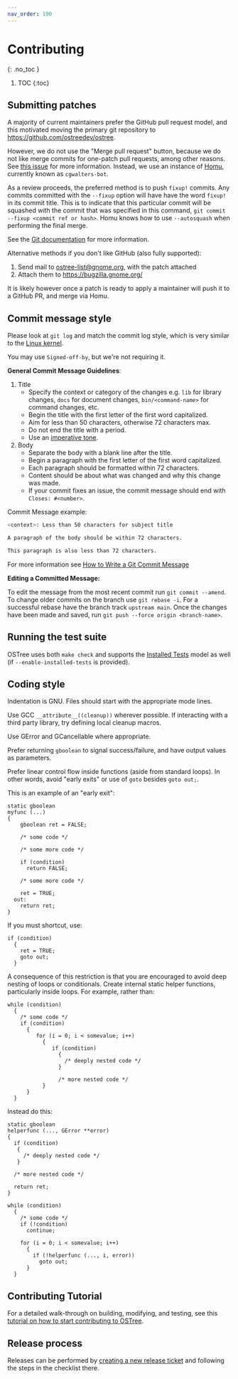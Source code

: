 ```yaml
---
nav_order: 190
---
```

<!-- SPDX-License-Identifier: (CC-BY-SA-3.0 OR GFDL-1.3-or-later) -->

# Contributing
{: .no_toc }

1. TOC
{:toc}

## Submitting patches

A majority of current maintainers prefer the GitHub pull request
model, and this motivated moving the primary git repository to
<https://github.com/ostreedev/ostree>.

However, we do not use the "Merge pull request" button, because we do
not like merge commits for one-patch pull requests, among other
reasons.  See [this issue](https://github.com/isaacs/github/issues/2)
for more information.  Instead, we use an instance of
[Homu](https://github.com/servo/homu), currently known as
`cgwalters-bot`.

As a review proceeds, the preferred method is to push `fixup!` commits. Any commits committed with the `--fixup` option will have have the word `fixup!` in its commit title. This is to indicate that this particular commit will be squashed with the commit that was specified in this command, `git commit --fixup <commit ref or hash>`. Homu knows how to use `--autosquash` when performing the final merge.

See the
[Git documentation](https://git-scm.com/docs/git-rebase) for more
information.

Alternative methods if you don't like GitHub (also fully supported):

 1. Send mail to <ostree-list@gnome.org>, with the patch attached
 1. Attach them to <https://bugzilla.gnome.org/>

It is likely however once a patch is ready to apply a maintainer
will push it to a GitHub PR, and merge via Homu.

## Commit message style

Please look at `git log` and match the commit log style, which is very
similar to the
[Linux kernel](https://git.kernel.org/cgit/linux/kernel/git/torvalds/linux.git).

You may use `Signed-off-by`, but we're not requiring it.

**General Commit Message Guidelines**:

1. Title
    - Specify the context or category of the changes e.g. `lib` for library changes, `docs` for document changes, `bin/<command-name>` for command changes, etc.
    - Begin the title with the first letter of the first word capitalized.
    - Aim for less than 50 characters, otherwise 72 characters max.
    - Do not end the title with a period.
    - Use an [imperative tone](https://en.wikipedia.org/wiki/Imperative_mood).
2. Body
    - Separate the body with a blank line after the title.
    - Begin a paragraph with the first letter of the first word capitalized.
    - Each paragraph should be formatted within 72 characters.
    - Content should be about what was changed and why this change was made.
    - If your commit fixes an issue, the commit message should end with `Closes: #<number>`.

Commit Message example:

```bash
<context>: Less than 50 characters for subject title

A paragraph of the body should be within 72 characters.

This paragraph is also less than 72 characters.
```

For more information see [How to Write a Git Commit Message](https://chris.beams.io/posts/git-commit/)

**Editing a Committed Message:**

To edit the message from the most recent commit run `git commit --amend`. To change older commits on the branch use `git rebase -i`. For a successful rebase have the branch track `upstream main`. Once the changes have been made and saved, run `git push --force origin <branch-name>`.

## Running the test suite

OSTree uses both `make check` and supports the
[Installed Tests](https://wiki.gnome.org/GnomeGoals/InstalledTests)
model as well (if `--enable-installed-tests` is provided).

## Coding style

Indentation is GNU.  Files should start with the appropriate mode lines.

Use GCC `__attribute__((cleanup))` wherever possible.  If interacting
with a third party library, try defining local cleanup macros.

Use GError and GCancellable where appropriate.

Prefer returning `gboolean` to signal success/failure, and have output
values as parameters.

Prefer linear control flow inside functions (aside from standard
loops).  In other words, avoid "early exits" or use of `goto` besides
`goto out;`.

This is an example of an "early exit":

    static gboolean
    myfunc (...)
    {
        gboolean ret = FALSE;

        /* some code */

        /* some more code */

        if (condition)
          return FALSE;

        /* some more code */

        ret = TRUE;
      out:
        return ret;
    }

If you must shortcut, use:

    if (condition)
      {
        ret = TRUE;
        goto out;
      }

A consequence of this restriction is that you are encouraged to avoid
deep nesting of loops or conditionals.  Create internal static helper
functions, particularly inside loops.  For example, rather than:

    while (condition)
      {
        /* some code */
        if (condition)
          {
             for (i = 0; i < somevalue; i++)
               {
                  if (condition)
                    {
                      /* deeply nested code */
                    }

                    /* more nested code */
               }
          }
      }

Instead do this:

    static gboolean
    helperfunc (..., GError **error)
    {
      if (condition)
       {
         /* deeply nested code */
       }

      /* more nested code */

      return ret;
    }

    while (condition)
      {
        /* some code */
        if (!condition)
          continue;

        for (i = 0; i < somevalue; i++)
          {
            if (!helperfunc (..., i, error))
              goto out;
          }
      }

## Contributing Tutorial

For a detailed walk-through on building, modifying, and testing, see this [tutorial on how to start contributing to OSTree](contributing-tutorial.md).

## Release process

Releases can be performed by [creating a new release ticket][new-release-ticket] and following the steps in the checklist there.

[new-release-ticket]: https://github.com/ostreedev/ostree/issues/new?labels=kind/release&template=release-checklist.md
